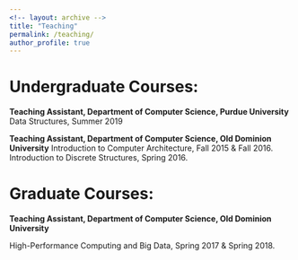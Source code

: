 ```yaml
---
<!-- layout: archive -->
title: "Teaching"
permalink: /teaching/
author_profile: true
---
```


Undergraduate Courses:
======

**Teaching Assistant, Department of Computer Science, Purdue University**
Data Structures, Summer 2019

**Teaching Assistant, Department of Computer Science, Old Dominion University**
Introduction to Computer Architecture, Fall 2015 & Fall 2016.
Introduction to Discrete Structures, Spring 2016.


Graduate Courses:
======
**Teaching Assistant, Department of Computer Science, Old Dominion University**

High-Performance Computing and Big Data, Spring 2017 & Spring 2018.

